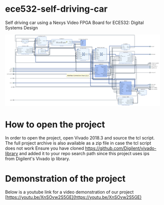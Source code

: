 # ece532-self-driving-car
Self driving car using a Nexys Video FPGA Board for ECE532: Digital Systems Design

![Block diagram of our ECE532 self driving car Vivado Project](assets/self_driving_car_bd.png)

# How to open the project
In order to open the project, open Vivado 2018.3 and source the tcl script.
The full project archive is also available as a zip file in case the tcl script does not work
Ensure you have cloned https://github.com/Digilent/vivado-library and added it to your repo search path since this project uses ips from Digilent's Vivado ip library.

# Demonstration of the project
Below is a youtube link for a video demonstration of our project
[https://youtu.be/XnSOvw2S5GE](https://youtu.be/XnSOvw2S5GE)

